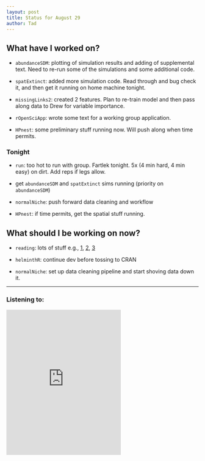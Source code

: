 ```yaml
---
layout: post 
title: Status for August 29 
author: Tad
---
```

 


## What have I worked on?
 
* `abundanceSDM`: plotting of simulation results and adding of supplemental text. Need to re-run some of the simulations and some additional code. 

* `spatExtinct`: added more simulation code. Read through and bug check it, and then get it running on home machine tonight.

* `missingLinks2`: created 2 features. Plan to re-train model and then pass along data to Drew for variable importance. 

* `rOpenSciApp`: wrote some text for a working group application. 

* `HPnest`: some preliminary stuff running now. Will push along when time permits.





### Tonight

* `run`: too hot to run with group. Fartlek tonight. 5x (4 min hard, 4 min easy) on dirt. Add reps if legs allow. 

* get `abundanceSDM` and `spatExtinct` sims running (priority on `abundanceSDM`)

* `normalNiche`: push forward data cleaning and workflow

* `HPnest`: if time permits, get the spatial stuff running. 





## What should I be working on now? 

* `reading`: lots of stuff e.g., [1](http://www.journals.uchicago.edu/doi/pdfplus/10.1086/693781), [2](http://ac.els-cdn.com/S0065250416300575/1-s2.0-S0065250416300575-main.pdf?_tid=558a673e-8d18-11e7-9dad-00000aacb35d&acdnat=1504052311_c9c4dd4607445825989026c847a15c76), [3](http://onlinelibrary.wiley.com/doi/10.1111/ecog.01714/epdf)

* `helminthR`: continue dev before tossing to CRAN

* `normalNiche`: set up data cleaning pipeline and start shoving data down it. 
 
 
--- 
 
### Listening to: 

<iframe src='https://embed.spotify.com/?uri=spotify%3Atrack%3A' width='300' height='380' frameborder='0' allowtransparency='true'></iframe> 

<i class='fa fa-code' style='color:pink'></i> 
